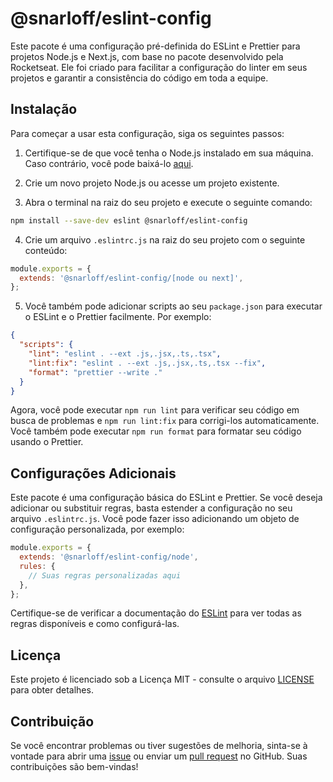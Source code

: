 # @snarloff/eslint-config

Este pacote é uma configuração pré-definida do ESLint e Prettier para projetos Node.js e Next.js, com base no pacote desenvolvido pela Rocketseat. Ele foi criado para facilitar a configuração do linter em seus projetos e garantir a consistência do código em toda a equipe.

## Instalação

Para começar a usar esta configuração, siga os seguintes passos:

1. Certifique-se de que você tenha o Node.js instalado em sua máquina. Caso contrário, você pode baixá-lo [aqui](https://nodejs.org/).

2. Crie um novo projeto Node.js ou acesse um projeto existente.

3. Abra o terminal na raiz do seu projeto e execute o seguinte comando:

```bash
npm install --save-dev eslint @snarloff/eslint-config
```

4. Crie um arquivo `.eslintrc.js` na raiz do seu projeto com o seguinte conteúdo:

```javascript
module.exports = {
  extends: '@snarloff/eslint-config/[node ou next]',
};
```

5. Você também pode adicionar scripts ao seu `package.json` para executar o ESLint e o Prettier facilmente. Por exemplo:

```json
{
  "scripts": {
    "lint": "eslint . --ext .js,.jsx,.ts,.tsx",
    "lint:fix": "eslint . --ext .js,.jsx,.ts,.tsx --fix",
    "format": "prettier --write ."
  }
}
```

Agora, você pode executar `npm run lint` para verificar seu código em busca de problemas e `npm run lint:fix` para corrigi-los automaticamente. Você também pode executar `npm run format` para formatar seu código usando o Prettier.

## Configurações Adicionais

Este pacote é uma configuração básica do ESLint e Prettier. Se você deseja adicionar ou substituir regras, basta estender a configuração no seu arquivo `.eslintrc.js`. Você pode fazer isso adicionando um objeto de configuração personalizada, por exemplo:

```javascript
module.exports = {
  extends: '@snarloff/eslint-config/node',
  rules: {
    // Suas regras personalizadas aqui
  },
};
```

Certifique-se de verificar a documentação do [ESLint](https://eslint.org/docs/rules/) para ver todas as regras disponíveis e como configurá-las.

## Licença

Este projeto é licenciado sob a Licença MIT - consulte o arquivo [LICENSE](LICENSE) para obter detalhes.

## Contribuição

Se você encontrar problemas ou tiver sugestões de melhoria, sinta-se à vontade para abrir uma [issue](https://github.com/Snarloff/eslint-config-snarloff/issues) ou enviar um [pull request](https://github.com/Snarloff/eslint-config-snarloff/pulls) no GitHub. Suas contribuições são bem-vindas!
